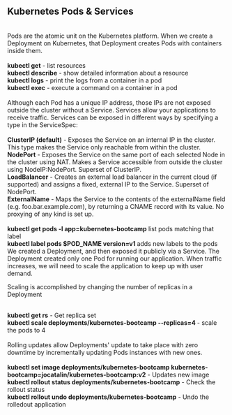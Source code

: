 ## Kubernetes Pods & Services

<br>
Pods are the atomic unit on the Kubernetes platform. When we create a Deployment on Kubernetes, that Deployment creates Pods with containers inside them.
</br>

<br>
<b>kubectl get</b> - list resources</br>
<b>kubectl describe</b> - show detailed information about a resource</br>
<b>kubectl logs</b> - print the logs from a container in a pod</br>
<b>kubectl exec</b> - execute a command on a container in a pod</br>

<br>
Although each Pod has a unique IP address, those IPs are not exposed outside the cluster without a Service. Services allow your applications to receive traffic. Services can be exposed in different ways by specifying a type in the ServiceSpec:
</br>

<br>
<b>ClusterIP (default)</b> - Exposes the Service on an internal IP in the cluster. This type makes the Service only reachable from within the cluster.</br>
<b>NodePort</b> - Exposes the Service on the same port of each selected Node in the cluster using NAT. Makes a Service accessible from outside the cluster using NodeIP:NodePort. Superset of ClusterIP.</br>
<b>LoadBalancer</b> - Creates an external load balancer in the current cloud (if supported) and assigns a fixed, external IP to the Service. Superset of NodePort.</br>
<b>ExternalName</b> - Maps the Service to the contents of the externalName field (e.g. foo.bar.example.com), by returning a CNAME record with its value. No proxying of any kind is set up.
</br>


<br>
<b>kubectl get pods -l app=kubernetes-bootcamp</b> list pods matching that label</br>
<b>kubectl label pods $POD_NAME version=v1 </b> adds new labels to the pods

<br>
We created a Deployment, and then exposed it publicly via a Service. The Deployment created only one Pod for running our application. When traffic increases, we will need to scale the application to keep up with user demand.

Scaling is accomplished by changing the number of replicas in a Deployment
</br>

<br>
<b>kubectl get rs</b> - Get replica set</br>
<b>kubectl scale deployments/kubernetes-bootcamp --replicas=4 </b> - scale the pods to 4</br>

<br>
Rolling updates allow Deployments' update to take place with zero downtime by incrementally updating Pods instances with new ones. </br>

<br>
<b>
kubectl set image deployments/kubernetes-bootcamp kubernetes-bootcamp=jocatalin/kubernetes-bootcamp:v2</b> - Updates new image</br>
<b>kubectl rollout status deployments/kubernetes-bootcamp</b> - Check the rollout status</br>
<b>kubectl rollout undo deployments/kubernetes-bootcamp</b> - Undo the rolledout application</br>
